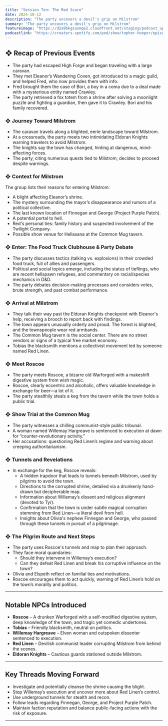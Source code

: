 ```yaml
---
title: "Session Ten: The Red Scare"
date: 2024-10-12
description: "The party uncovers a devil's grip on Milstrom"
summary: "The party uncovers a devil's grip on Milstrom"
featureimage: "https://d2a9bkgsuxmqe2.cloudfront.net/staging/podcast_uploaded_episode400/41448639/41448639-1728757947491-e3ed88ae9a4b.jpg"
podcastlink: "https://creators.spotify.com/pod/show/topher-hooper/episodes/C4-E10-The-Red-Scare-e2piu6o"
---
```


## ❖ Recap of Previous Events
- The party had escaped High Forge and began traveling with a large caravan.
- They met Eleanor’s Wandering Coven, got introduced to a magic guild, and helped Fred, who now provides them with info.
- Fred brought them the case of Bori, a boy in a coma due to a deal made with a mysterious entity named Crawley.
- The party retrieved a fox totem from a shrine after solving a moonlight puzzle and fighting a guardian, then gave it to Crawley. Bori and his family recovered.


### ❖ Journey Toward Milstrom
- The caravan travels along a blighted, eerie landscape toward Milstrom.
- At a crossroads, the party meets two intimidating Eldoran Knights warning travelers to avoid Milstrom.
- The knights say the town has changed, hinting at dangerous, mind-affecting forces.
- The party, citing numerous quests tied to Milstrom, decides to proceed despite warnings.


### ❖ Context for Milstrom
The group lists their reasons for entering Milstrom:
- A blight affecting Eleanor’s shrine.
- The mystery surrounding the mayor’s disappearance and rumors of a political collective.
- The last known location of Finnegan and George (Project Purple Patch).
- A potential portal to hell.
- Red's personal ties: family history and suspected involvement of the Twilight Company.
- Possible show venue for Hellasana at the Common Mug tavern.


### ❖ Enter: The Food Truck Clubhouse & Party Debate
- The party discusses tactics (talking vs. explosions) in their crowded food truck, full of allies and passengers.
- Political and social topics emerge, including the status of tieflings, who are recent hellspawn refugees, and commentary on racial/species mechanics in D&D.
- The party debates decision-making processes and considers votes, brute strength, and past combat performance.


### ❖ Arrival at Milstrom
- They talk their way past the Eldoran Knights checkpoint with Eleanor's help, receiving a brooch to report back with findings.
- The town appears unusually orderly and proud. The forest is blighted, and the townspeople wear red armbands.
- The Common Mug tavern is the social center. There are no street vendors or signs of a typical free market economy.
- Tobias the blacksmith mentions a collectivist movement led by someone named Red Linen.


### ❖ Meet Roscoe
- The party meets Roscoe, a bizarre old Warforged with a makeshift digestive system from wish magic.
- Roscoe, clearly eccentric and alcoholic, offers valuable knowledge in exchange for beer—a lot of it.
- The party stealthily steals a keg from the tavern while the town holds a public trial.


### ❖ Show Trial at the Common Mug
- The party witnesses a chilling communist-style public tribunal.
- A woman named Willemay Hargreave is sentenced to execution at dawn for “counter-revolutionary activity.”
- Her accusations: questioning Red Linen’s regime and warning about creeping authoritarianism.


### ❖ Tunnels and Revelations
- In exchange for the keg, Roscoe reveals:
  - A hidden trapdoor that leads to tunnels beneath Milstrom, used by pilgrims to avoid the town.
  - Directions to the corrupted shrine, detailed via a drunkenly hand-drawn but decipherable map.
  - Information about Willemay’s dissent and religious alignment (devoted to Tyr).
  - Confirmation that the town is under subtle magical corruption stemming from Red Linen—a literal devil from hell.
  - Insights about Olivia's nephew Finnegan and George, who passed through these tunnels in pursuit of a pilgrimage.


### ❖ The Pilgrim Route and Next Steps
- The party uses Roscoe's tunnels and map to plan their approach.
- They face moral quandaries:
  - Should they intervene in Willemay’s execution?
  - Can they defeat Red Linen and break his corruptive influence on the town?
- Olivia and Elspeth reflect on familial ties and motivations.
- Roscoe encourages them to act quickly, warning of Red Linen’s hold on the town’s morality and politics.

---

## Notable NPCs Introduced
- **Roscoe** – A drunken Warforged with a self-modified digestive system, deep knowledge of the town, and tragic yet comedic undertones.
- **Tobias** – Friendly blacksmith, neutral on politics.
- **Willemay Hargreave** – Elven woman and outspoken dissenter sentenced to execution.
- **Red Linen** – Devilish communist leader corrupting Milstrom from behind the scenes.
- **Eldoran Knights** – Cautious guards stationed outside Milstrom.

---

## Key Threads Moving Forward
- Investigate and potentially cleanse the shrine causing the blight.
- Stop Willemay’s execution and uncover more about Red Linen’s control.
- Use underground tunnels for stealth and recon.
- Follow leads regarding Finnegan, George, and Project Purple Patch.
- Maintain faction reputation and balance public-facing actions with the risk of exposure.

---
